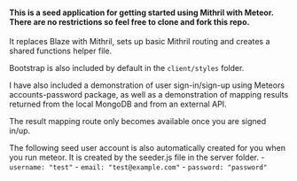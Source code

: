#### This is a seed application for getting started using Mithril with Meteor. There are no restrictions so feel free to clone and fork this repo.   

It replaces Blaze with Mithril, sets up basic Mithril routing and creates a shared functions helper file.

Bootstrap is also included by default in the `client/styles` folder. 

I have also included a demonstration of user sign-in/sign-up using Meteors accounts-password package,
as well as a demonstration of mapping results returned from the local MongoDB and from an external API.

The result mapping route only becomes available once you are signed in/up. 

The following seed user account is also automatically created for you when you run meteor. It is created by the seeder.js file in the server folder.
    - `username: "test"`
    - `email: "test@example.com"`
    - `password: "password"`


